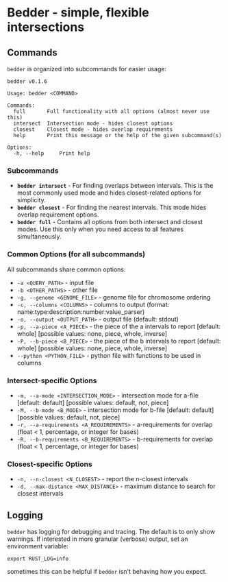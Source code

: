 # Bedder - simple, flexible intersections

## Commands

`bedder` is organized into subcommands for easier usage:

```
bedder v0.1.6

Usage: bedder <COMMAND>

Commands:
  full       Full functionality with all options (almost never use this)
  intersect  Intersection mode - hides closest options
  closest    Closest mode - hides overlap requirements
  help       Print this message or the help of the given subcommand(s)

Options:
  -h, --help     Print help
```

### Subcommands

- **`bedder intersect`** - For finding overlaps between intervals. This is the most commonly used mode and hides closest-related options for simplicity.
- **`bedder closest`** - For finding the nearest intervals. This mode hides overlap requirement options.
- **`bedder full`** - Contains all options from both intersect and closest modes. Use this only when you need access to all features simultaneously.

### Common Options (for all subcommands)

All subcommands share common options:

- `-a <QUERY_PATH>` - input file
- `-b <OTHER_PATHS>` - other file
- `-g, --genome <GENOME_FILE>` - genome file for chromosome ordering
- `-c, --columns <COLUMNS>` - columns to output (format: name:type:description:number:value_parser)
- `-o, --output <OUTPUT_PATH>` - output file (default: stdout)
- `-p, --a-piece <A_PIECE>` - the piece of the a intervals to report [default: whole] [possible values: none, piece, whole, inverse]
- `-P, --b-piece <B_PIECE>` - the piece of the b intervals to report [default: whole] [possible values: none, piece, whole, inverse]
- `--python <PYTHON_FILE>` - python file with functions to be used in columns

### Intersect-specific Options

- `-m, --a-mode <INTERSECTION_MODE>` - intersection mode for a-file [default: default] [possible values: default, not, piece]
- `-M, --b-mode <B_MODE>` - intersection mode for b-file [default: default] [possible values: default, not, piece]
- `-r, --a-requirements <A_REQUIREMENTS>` - a-requirements for overlap (float < 1, percentage, or integer for bases)
- `-R, --b-requirements <B_REQUIREMENTS>` - b-requirements for overlap (float < 1, percentage, or integer for bases)

### Closest-specific Options

- `-n, --n-closest <N_CLOSEST>` - report the n-closest intervals
- `-d, --max-distance <MAX_DISTANCE>` - maximum distance to search for closest intervals

## Logging

`bedder` has logging for debugging and tracing. The default is to only show warnings. If interested in more granular (verbose) output, set an environment variable:

```
export RUST_LOG=info
```

sometimes this can be helpful if `bedder` isn't behaving how you expect.
